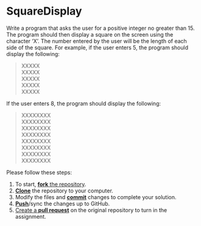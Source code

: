 # SquareDisplay
Write a program that asks the user for a positive integer no greater than 15. The program should then display a square on the screen using the character ‘X’. The number entered by the user will be the length of each side of the square. For example, if the user enters 5, the program should display the following: 

>XXXXX<br>
XXXXX<br>
XXXXX<br>
XXXXX<br>
XXXXX<br>

If the user enters 8, the program should display the following: 

>XXXXXXXX<br>
XXXXXXXX<br>
XXXXXXXX<br>
XXXXXXXX<br>
XXXXXXXX<br>
XXXXXXXX<br>
XXXXXXXX<br>
XXXXXXXX<br>

Please follow these steps:

1. To start, [**fork** the repository][forking].
1. [**Clone**][ref-clone] the repository to your computer.
1. Modify the files and [**commit**][ref-commit] changes to complete your solution.
1. [**Push**][ref-push]/sync the changes up to GitHub.
1. [Create a **pull request**][pull-request] on the original repository to turn in the assignment.

<!-- Links -->
[create-repo]: https://help.github.com/articles/create-a-repo
[private-repos]: /guide/private_repos
[add-to-team-action]: https://github.com/education/teachers_pet/#giving-others-access
[teachers-pet]: https://github.com/education/teachers_pet
[help-add-to-team]: https://help.github.com/articles/adding-organization-members-to-a-team
[help-access-control]: https://help.github.com/articles/what-are-the-different-access-permissions#organization-accounts
[forking]: https://guides.github.com/activities/forking/
[ref-clone]: http://gitref.org/creating/#clone
[ref-commit]: http://gitref.org/basic/#commit
[ref-push]: http://gitref.org/remotes/#push
[pull-request]: https://help.github.com/articles/creating-a-pull-request
[raw]: https://raw.githubusercontent.com/education/guide/master/docs/forks.md
